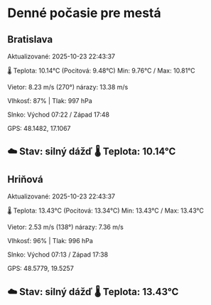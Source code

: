 ﻿# Denné počasie pre mestá

## Bratislava
Aktualizované: 2025-10-23 22:43:37

🌡️ Teplota: 10.14°C 
(Pocitová: 9.48°C)
Min: 9.76°C / Max: 10.81°C

Vietor: 8.23 m/s    (270°) 
nárazy: 13.38 m/s

Vlhkosť: 87% | Tlak: 997 hPa

Slnko: Východ 07:22 / Západ 17:48

GPS: 48.1482, 17.1067

☁️ Stav: silný dážď        🌡️ Teplota: 10.14°C
---

## Hriňová
Aktualizované: 2025-10-23 22:43:37

🌡️ Teplota: 13.43°C 
(Pocitová: 13.34°C)
Min: 13.43°C / Max: 13.43°C

Vietor: 2.53 m/s (138°)
nárazy: 7.36 m/s

Vlhkosť: 96% | Tlak: 996 hPa

Slnko: Východ 07:13 / Západ 17:38

GPS: 48.5779, 19.5257

☁️ Stav: silný dážď        🌡️ Teplota: 13.43°C
---
